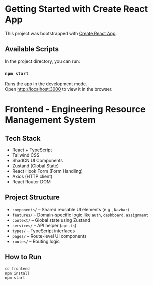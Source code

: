 # Getting Started with Create React App

This project was bootstrapped with [Create React App](https://github.com/facebook/create-react-app).

## Available Scripts

In the project directory, you can run:

### `npm start`

Runs the app in the development mode.\
Open [http://localhost:3000](http://localhost:3000) to view it in the browser.

# Frontend - Engineering Resource Management System

## Tech Stack

- React + TypeScript
- Tailwind CSS
- ShadCN UI Components
- Zustand (Global State)
- React Hook Form (Form Handling)
- Axios (HTTP client)
- React Router DOM

## Project Structure

- `components/` – Shared reusable UI elements (e.g., `Navbar`)
- `features/` – Domain-specific logic like `auth`, `dashboard`, `assignment`
- `context/` – Global state using Zustand
- `services/` – API helper (`api.ts`)
- `types/` – TypeScript interfaces
- `pages/` – Route-level UI components
- `routes/` – Routing logic

## How to Run

```bash
cd frontend
npm install
npm start

```
